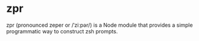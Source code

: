 # zpr

zpr (pronounced zeper or /ˈziːpər/) is a Node module that provides a simple programmatic way to construct zsh prompts.

